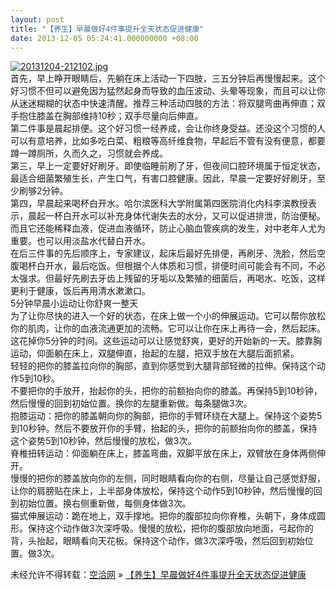 ```yaml
---
layout: post
title: "【养生】早晨做好4件事提升全天状态促进健康"
date: 2013-12-05 05:24:41.000000000 +08:00
---
```


[![20131204-212102.jpg](http://kongqia.com/wp-content/uploads/2013/12/20131204-2121021.jpg)](http://kongqia.com/wp-content/uploads/2013/12/20131204-2121021.jpg)  
 首先，早上睁开眼睛后，先躺在床上活动一下四肢，三五分钟后再慢慢起来。这个好习惯不但可以避免因为猛然起身而导致的血压波动、头晕等现象，而且可以让你从迷迷糊糊的状态中快速清醒。推荐三种活动四肢的方法：将双腿弯曲再伸直；双手抱住膝盖在胸部维持10秒；双手尽量向后伸直。  
 第二件事是晨起排便。这个好习惯一经养成，会让你终身受益。还没这个习惯的人可以有意培养，比如多吃白菜、粗粮等高纤维食物，早起后不管有没有便意，都要蹲一蹲厕所，久而久之，习惯就会养成。  
 第三，早上一定要好好刷牙。即使临睡前刷了牙，但夜间口腔环境属于恒定状态，最适合细菌繁殖生长，产生口气，有害口腔健康。因此，早晨一定要好好刷牙，至少刷够2分钟。  
 第四，早晨起来喝杯白开水。哈尔滨医科大学附属第四医院消化内科李滨教授表示，晨起一杯白开水可以补充身体代谢失去的水分，又可以促进排泄，防治便秘。而且它还能稀释血液，促进血液循环，防止心脑血管疾病的发生，对中老年人尤为重要。也可以用淡盐水代替白开水。  
 在后三件事的先后顺序上，专家建议，起床后最好先排便，再刷牙、洗脸，然后空腹喝杯白开水，最后吃饭。但根据个人体质和习惯，排便时间可能会有不同，不必太强求。但最好先刷去牙齿上残留的牙垢以及繁殖的细菌后，再喝水、吃饭，这样更利于健康，饭后再用清水漱漱口。  
 5分钟早晨小运动让你舒爽一整天  
 为了让你尽快的进入一个好的状态，在床上做一个小的伸展运动。它可以帮你放松你的肌肉，让你的血液流通更加的流畅。它可以让你在床上再待一会，然后起床。这花掉你5分钟的时间。这些运动可以让感觉舒爽，更好的开始新的一天。膝靠胸运动，仰面躺在床上，双腿伸直，抬起的左腿，把双手放在大腿后面抓紧。  
 轻轻的把你的膝盖拉向你的胸部，直到你感觉到大腿背部轻微的拉伸。保持这个动作5到10秒。  
 不要把你的手放开，抬起你的头，把你的前额抬向你的膝盖。再保持5到10秒钟，然后慢慢的回到初始位置。换你的左腿重新做。每条腿做3次。  
 抱膝运动：把你的膝盖朝向你的胸部，把你的手臂环绕在大腿上。保持这个姿势5到10秒钟。然后不要放开你的手臂，抬起的头，把你的前额抬向你的膝盖，保持这个姿势5到10秒钟，然后慢慢的放松，做3次。  
 脊椎扭转运动：仰面躺在床上，膝盖弯曲，双脚平放在床上，双臂放在身体两侧伸开。  
 慢慢的把你的膝盖放向你的左侧，同时眼睛看向你的右侧，尽量让自己感觉舒服，让你的肩膀贴在床上，上半部身体放松，保持这个动作5到10秒钟，然后慢慢的回到初始位置。换右侧重新做，每侧身体做3次。  
 猫式伸展运动：跪在地上，双手撑地。把你的腹部拉向你脊椎，头朝下，身体成圆形。保持这个动作做3次深呼吸。慢慢的放松，把你的腹部放向地面，弓起你的背，头抬起，眼睛看向天花板。保持这个动作，做3次深呼吸，然后回到初始位置。做3次。

未经允许不得转载：[空洽网](http://kongqia.com) » [【养生】早晨做好4件事提升全天状态促进健康](http://kongqia.com/18161.html)


